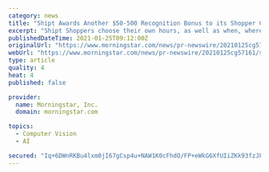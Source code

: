```yaml
---
category: news
title: "Shipt Awards Another $50-500 Recognition Bonus to its Shopper Community"
excerpt: "Shipt Shoppers choose their own hours, as well as when, where and how much they shop. To extend gratitude to those in the Shipt Shopper community who delivered the vast majority of orders this holiday season,"
publishedDateTime: 2021-01-25T09:12:00Z
originalUrl: "https://www.morningstar.com/news/pr-newswire/20210125cg57161/shipt-awards-another-50-500-recognition-bonus-to-its-shopper-community"
webUrl: "https://www.morningstar.com/news/pr-newswire/20210125cg57161/shipt-awards-another-50-500-recognition-bonus-to-its-shopper-community"
type: article
quality: 4
heat: 4
published: false

provider:
  name: Morningstar, Inc.
  domain: morningstar.com

topics:
  - Computer Vision
  - AI

secured: "Iq+6DWnRKBu4lxm0jI67gCsp4u+NAW1K0cFhdO/FP+eWkG6XfUIiZKk93fzJP+3ckTqU9ibqwM22i22Bpg04+1yZxmr5aZpf9Am5GY6LCmApVMKr5vGVfBbkce4QyBB8PwZb0WxecmSDcBgrkCMjIB1siF/Y7BIfNU4JEao4wj64MO4ERNEsdaSuY8NBSYeA68Ca4+q/PrNY+CDlYRgRhCB74ClczLkzSlaamv3K8fRztjMYJty5VRghbv8PmlOLxMeg16wYn6ilQ8j2YzWn04t7ZxGA1F61U451VVVvf8iz2sGNjlq573bDM4BQHe0YSIN4rQgtJt3DNwIiwguVXxv+GytU/OAnXZoZhgosJLY=;+GoeRct/byDoyWOXXBcs9Q=="
---
```


